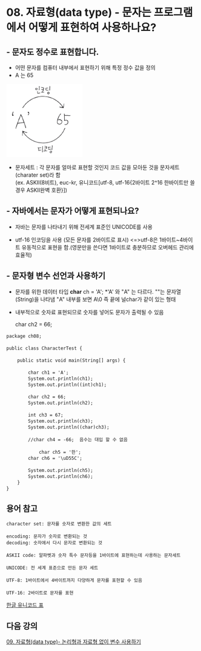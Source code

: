 # 08. 자료형(data type) - 문자는 프로그램에서 어떻게 표현하여 사용하나요?

## - 문자도 정수로 표현합니다.
+ 어떤 문자를 컴퓨터 내부에서 표현하기 위해 특정 정수 값을 정의
+ A 는 65

![encode.PNG](./img/encode.PNG)

+ 문자세트 : 각 문자를 얼마로 표현할 것인지 코드 값을 모아둔 것을 문자세트(charater set)라 함 <br>
               (ex. ASKII(8비트), euc-kr, 유니코드[utf-8, utf-16{2바이트 2^16 한바이트만 쓸경우 ASKII완벽 호환}])

## - 자바에서는 문자가 어떻게 표현되나요?

+ 자바는 문자를  나타내기 위해 전세계 표준인 UNICODE를 사용

+ utf-16 인코딩을 사용 (모든 문자를 2바이트로 표시) <=>utf-8은 1바이트~4바이트 유동적으로 표현을 함.(영문만을 쓴다면 1바이트로 충분하므로 오버헤드 관리에 효율적)


## - 문자형 변수 선언과 사용하기
+ 문자를 위한 데이터 타입
  **char** ch = 'A';
  *'A' 와 "A" 는 다르다. ""는 문자열(String)을 나타냄 "A" 내부를 보면 	  A\0 즉 끝에 널char가 같이 있는 형태

+ 내부적으로 숫자료 표현되므로 숫자를 넣어도 문자가 출력될 수 있음

  char ch2 = 66;

```
package ch08;

public class CharacterTest {

	public static void main(String[] args) {

		char ch1 = 'A';
		System.out.println(ch1);
		System.out.println((int)ch1);
		
		char ch2 = 66;
		System.out.println(ch2);
		
		int ch3 = 67;
		System.out.println(ch3);
		System.out.println((char)ch3);
		
		//char ch4 = -66;  음수는 대입 할 수 없음

    		char ch5 = '한';
		char ch6 = '\uD55C';
		
		System.out.println(ch5);
		System.out.println(ch6);
	}
}
```
## 용어 참고

    character set: 문자를 숫자로 변환한 값의 세트

    encoding: 문자가 숫자로 변환되는 것
    decoding: 숫자에서 다시 문자로 변환되는 것

    ASKII code: 알파벳과 숫자 특수 문자등을 1바이트에 표현하는데 사용하는 문자세트

    UNICODE: 전 세계 표준으로 만든 문자 세트

    UTF-8: 1바이트에서 4바이트까지 다양하게 문자를 표현할 수 있음

    UTF-16: 2바이트로 문자를 표현

 [한글 유니코드 표](http://www.unicode.org/charts/PDF/UAC00.pdf)

## 다음 강의
[09. 자료형(data type)- 논리형과 자료형 없이 변수 사용하기]()
